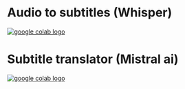 # Audio to subtitles (Whisper)
<a href="https://colab.research.google.com/github/detektor777/colab_list_audio/blob/main/whisper.ipynb">
  <img src="https://colab.research.google.com/assets/colab-badge.svg" alt="google colab logo">
</a>

# Subtitle translator (Mistral ai)
<a href="https://colab.research.google.com/github/detektor777/colab_list_audio/blob/main/translator_srt.ipynb">
  <img src="https://colab.research.google.com/assets/colab-badge.svg" alt="google colab logo">
</a>

